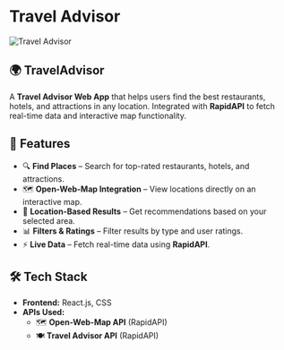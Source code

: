 # Travel Advisor  

![Travel Advisor](https://i.ibb.co/qph2cZn/image.png)  

## 🌍 TravelAdvisor  

A **Travel Advisor Web App** that helps users find the best restaurants, hotels, and attractions in any location. Integrated with **RapidAPI** to fetch real-time data and interactive map functionality.  

## 🚀 Features  
- 🔍 **Find Places** – Search for top-rated restaurants, hotels, and attractions.  
- 🗺️ **Open-Web-Map Integration** – View locations directly on an interactive map.  
- 📍 **Location-Based Results** – Get recommendations based on your selected area.  
- 📊 **Filters & Ratings** – Filter results by type and user ratings.  
- ⚡ **Live Data** – Fetch real-time data using **RapidAPI**.  

## 🛠️ Tech Stack  
- **Frontend:** React.js, CSS  
- **APIs Used:**  
  - 🗺️ **Open-Web-Map API** (RapidAPI)  
  - 🍽️ **Travel Advisor API** (RapidAPI)  
